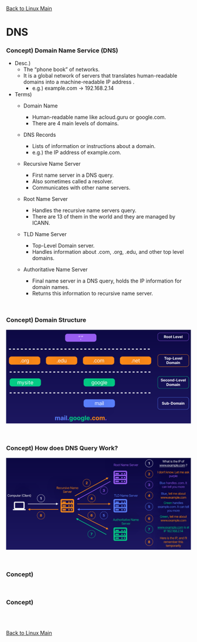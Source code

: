 [Back to Linux Main](../main.md)

# DNS

### Concept) Domain Name Service (DNS)
- Desc.)
  - The “phone book” of networks.
  - It is a global network of servers that translates human-readable domains into a machine-readable IP address .
    - e.g.) example.com $\rightarrow$ 192.168.2.14
- Terms)
  - Domain Name
    - Human-readable name like acloud.guru or google.com. 
    - There are 4 main levels of domains.

  - DNS Records
    - Lists of information or instructions about a domain. 
    - e.g.) the IP address of example.com.

  - Recursive Name Server
    - First name server in a DNS query. 
    - Also sometimes called a resolver. 
    - Communicates with other name servers.

  - Root Name Server
    - Handles the recursive name servers query.
    - There are 13 of them in the world and they are managed by ICANN.

  - TLD Name Server
    - Top-Level Domain server. 
    - Handles information about .com, .org, .edu, and other top level domains.

  - Authoritative Name Server
    - Final name server in a DNS query, holds the IP information for domain names. 
    - Returns this information to recursive name server. 

<br>

### Concept) Domain Structure
![](images/001.png)


<br>

### Concept) How does DNS Query Work?
![](images/002.png)


<br>

### Concept) 


<br>

### Concept) 


<br>



<br>

[Back to Linux Main](../main.md)